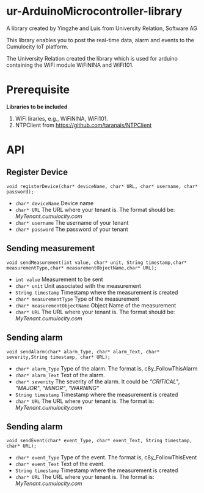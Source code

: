 # ur-ArduinoMicrocontroller-library

A library created by Yingzhe and Luis from University Relation, Software AG

This library enables you to post the real-time data, alarm and events to the Cumulocity IoT platform. 

The University Relation created the library which is used for arduino containing the WiFi module WiFiNINA and WiFi101. 

# Prerequisite

**Libraries to be included**

1. WiFi liraries, e.g., WiFiNINA, WiFi101.
2. NTPClient from https://github.com/taranais/NTPClient

# API
## Register Device

```
void registerDevice(char* deviceName, char* URL, char* username, char* password);
```
- `char* deviceName` Device name 
- `char* URL` The URL where your tenant is. The format should be: *MyTenant.cumulocity.com*
- `char* username` The username of your tenant
- `char* password` The password of your tenant
## Sending measurement 

```
void sendMeasurement(int value, char* unit, String timestamp,char* measurementType,char* measurementObjectName,char* URL);
```
- `int value` Measurement to be sent
- `char* unit` Unit associated with the measurement 
- `String timestamp` Timestamp where the measurement is created
- `char* measurementType` Type of the measurement 
- `char* measurementObjectName` Object Name of the measurement
- `char* URL` The URL where your tenant is. The format should be: *MyTenant.cumulocity.com*
## Sending alarm

```
void sendAlarm(char* alarm_Type, char* alarm_Text, char* severity,String timestamp, char* URL);
```
- `char* alarm_Type` Type of the alarm. The format is, c8y_FollowThisAlarm
- `char* alarm_Text` Text of the alarm. 
- `char* severity` The severity of the alarm. It could be *"CRITICAL"*, *"MAJOR"*, *"MINOR"*, *"WARNING"*
- `String timestamp` Timestamp where the measurement is created
- `char* URL` The URL where your tenant is. The format is: *MyTenant.cumulocity.com*
## Sending alarm
```
void sendEvent(char* event_Type, char* event_Text, String timestamp, char* URL);
```
- `char* event_Type` Type of the event. The format is, c8y_FollowThisEvent
- `char* event_Text` Text of the event.
- `String timestamp` Timestamp where the measurement is created
- `char* URL` The URL where your tenant is. The format is: *MyTenant.cumulocity.com* 



